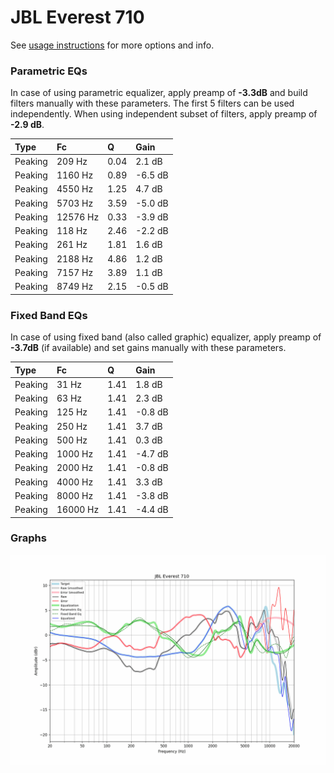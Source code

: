 # JBL Everest 710
See [usage instructions](https://github.com/jaakkopasanen/AutoEq#usage) for more options and info.

### Parametric EQs
In case of using parametric equalizer, apply preamp of **-3.3dB** and build filters manually
with these parameters. The first 5 filters can be used independently.
When using independent subset of filters, apply preamp of **-2.9 dB**.

| Type    | Fc       |    Q | Gain    |
|:--------|:---------|:-----|:--------|
| Peaking | 209 Hz   | 0.04 | 2.1 dB  |
| Peaking | 1160 Hz  | 0.89 | -6.5 dB |
| Peaking | 4550 Hz  | 1.25 | 4.7 dB  |
| Peaking | 5703 Hz  | 3.59 | -5.0 dB |
| Peaking | 12576 Hz | 0.33 | -3.9 dB |
| Peaking | 118 Hz   | 2.46 | -2.2 dB |
| Peaking | 261 Hz   | 1.81 | 1.6 dB  |
| Peaking | 2188 Hz  | 4.86 | 1.2 dB  |
| Peaking | 7157 Hz  | 3.89 | 1.1 dB  |
| Peaking | 8749 Hz  | 2.15 | -0.5 dB |

### Fixed Band EQs
In case of using fixed band (also called graphic) equalizer, apply preamp of **-3.7dB**
(if available) and set gains manually with these parameters.

| Type    | Fc       |    Q | Gain    |
|:--------|:---------|:-----|:--------|
| Peaking | 31 Hz    | 1.41 | 1.8 dB  |
| Peaking | 63 Hz    | 1.41 | 2.3 dB  |
| Peaking | 125 Hz   | 1.41 | -0.8 dB |
| Peaking | 250 Hz   | 1.41 | 3.7 dB  |
| Peaking | 500 Hz   | 1.41 | 0.3 dB  |
| Peaking | 1000 Hz  | 1.41 | -4.7 dB |
| Peaking | 2000 Hz  | 1.41 | -0.8 dB |
| Peaking | 4000 Hz  | 1.41 | 3.3 dB  |
| Peaking | 8000 Hz  | 1.41 | -3.8 dB |
| Peaking | 16000 Hz | 1.41 | -4.4 dB |

### Graphs
![](./JBL%20Everest%20710.png)